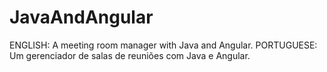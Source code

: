 # JavaAndAngular
ENGLISH: A meeting room manager with Java and Angular. PORTUGUESE: Um gerenciador de salas de reuniões com Java e Angular.
